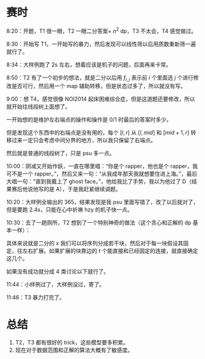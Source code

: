 # 赛时
8:20：开题，T1 很一眼，T2 一眼二分答案+ $n ^ 2$ dp，T3 不太会，T4 感觉做过。

8:30：开始写 T1，一开始写的暴力，然后发现可以线性筛以后用质数重新筛一遍就行了。

8:34：大样例跑了 2s 左右，想着应该是机子的问题，后面再来卡常。

8:50：T2 有了一个初步的想法，就是二分以后用 $f_{i, j}$ 表示前 $i$ 个里面选 $j$ 个进行修改是否可行，然后用一个 map 辅助转移，但是状态过多了，所以就没有写。

9:00：想 T4，感觉很像 NOI2014 起床困难综合症，但是这道题还要修改，所以就开始往线段树上面想了。

一开始想的是维护左右端点的操作和操作是 0/1 时最后的答案时多少。

但是发现这个东西中的右端点是没有用的，每个 $[l, r]$ 从 $[l, mid]$ 和 $[mid + 1, r]$ 转移过来一定只会考虑中间分界的地方，所以我只保留了右端点。

然后就是普通的线段树了，只是 psu 多一点。

10:00：阴减又开始作妖，一直在哪里唱：“你是个 rapper，他也是个 rapper，我可不是一个 rapper。”，然后又来一句：“从我成年那天我就想要住进上海。”，最后大唱一句：“直到我戴上了 ghost face。”，他给我比了手势，我以为他过了 D（结果赛后他说他写的是 A），于是我赶紧继续调题。

10:20：大样例全输出的 365，结果发现是我 psu 里面写错了，改了以后就对了，但是要跑 2.4s，只能在心中祈祷 hzy 的机子快一点。

10:30：去了一趟厕所，T2 想到了一个特别神奇的做法（这个贪心和正解的 dp 基本一样）：

具体来说就是二分的 $x$ 我们可以将序列分成若干块，然后对于每一块假设其固定，往左右扩展。如果扩展的块靠边的 $t$ 个能直接和已经固定的连接，就直接确定这几个。

如果没有成功就分成 4 类讨论以下就行了。

11:44：小样例过了，大样例没过，寄了。

11:46：T3 暴力打完了。
# 总结
1. T2，T3 都有很好的 trick，这些模型要多积累。
2. 现在对于数据范围和正解的算法大概有了敏感度。
